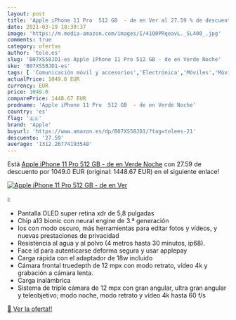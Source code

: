 ```yaml
---
layout: post
title: 'Apple iPhone 11 Pro  512 GB  - de en Ver al 27.59 % de descuento'
date: 2021-03-19 18:39:37
image: 'https://m.media-amazon.com/images/I/41Q0PRqeavL._SL400_.jpg'
comments: true
category: ofertas
author: 'tole.es'
slug: 'B07XS58JD1-es Apple iPhone 11 Pro 512 GB - de en Verde Noche'
sku: 'B07XS58JD1-es'
tags: [ 'Comunicación móvil y accesorios','Electrónica','Móviles','Móviles y smartphones libres','apple','iphone', ]
actualPrice: 1049.0 EUR
currency: EUR
price: 1049.0
comparePrice: 1448.67 EUR
prodname: 'Apple iPhone 11 Pro  512 GB  - de en Verde Noche'
country: 'es'
flag: '🇪🇸'
brand: 'Apple'
buyurl: 'https://www.amazon.es/dp/B07XS58JD1/?tag=tolees-21'
descuento: '27.59'
average: '1312.26774193548'
---
```


Está [Apple iPhone 11 Pro  512 GB  - de en Verde Noche](https://www.amazon.es/dp/B07XS58JD1/?tag=tolees-21) con 27.59 de descuento por 1049.0 EUR (original: 1448.67 EUR) en el siguiente enlace!

[![Apple iPhone 11 Pro  512 GB  - de en Ver](https://m.media-amazon.com/images/I/41Q0PRqeavL._SL400_.jpg)](https://www.amazon.es/dp/B07XS58JD1/?tag=tolees-21)

ℹ️:

- Pantalla OLED super retina xdr de 5,8 pulgadas
- Chip a13 bionic con neural engine de 3.ª generación
- Ios con modo oscuro, más herramientas para editar fotos y vídeos, y nuevas prestaciones de privacidad
- Resistencia al agua y al polvo (4 metros hasta 30 minutos, ip68).
- Face id para autenticarse deforma segura y usar applepay
- Carga rápida con el adaptador de 18w incluido
- Cámara frontal truedepth de 12 mpx con modo retrato, vídeo 4k y grabación a cámara lenta.
- Carga inalámbrica
- Sistema de triple cámara de 12 mpx con gran angular, ultra gran angular y teleobjetivo; modo noche, modo retrato y vídeo 4k hasta 60 f/s

[🛒 Ver la oferta!!](https://www.amazon.es/dp/B07XS58JD1/?tag=tolees-21)
